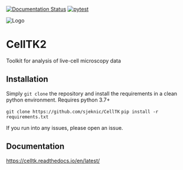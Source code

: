 [![Documentation Status](https://readthedocs.org/projects/celltk/badge/?version=latest)](https://celltk.readthedocs.io/en/latest/?badge=latest)
[![pytest](https://github.com/sjeknic/CellTK/actions/workflows/main.yml/badge.svg)](https://github.com/sjeknic/CellTK/actions/workflows/main.yml)

![Logo](docs/logo/black-assetLarge.png)

# CellTK2
Toolkit for analysis of live-cell microscopy data

## Installation

Simply `git clone` the repository and install the requirements in a clean python environment.
Requires python 3.7+

`git clone https://github.com/sjeknic/CellTK`
`pip install -r requirements.txt`  

If you run into any issues, please open an issue.

## Documentation
https://celltk.readthedocs.io/en/latest/